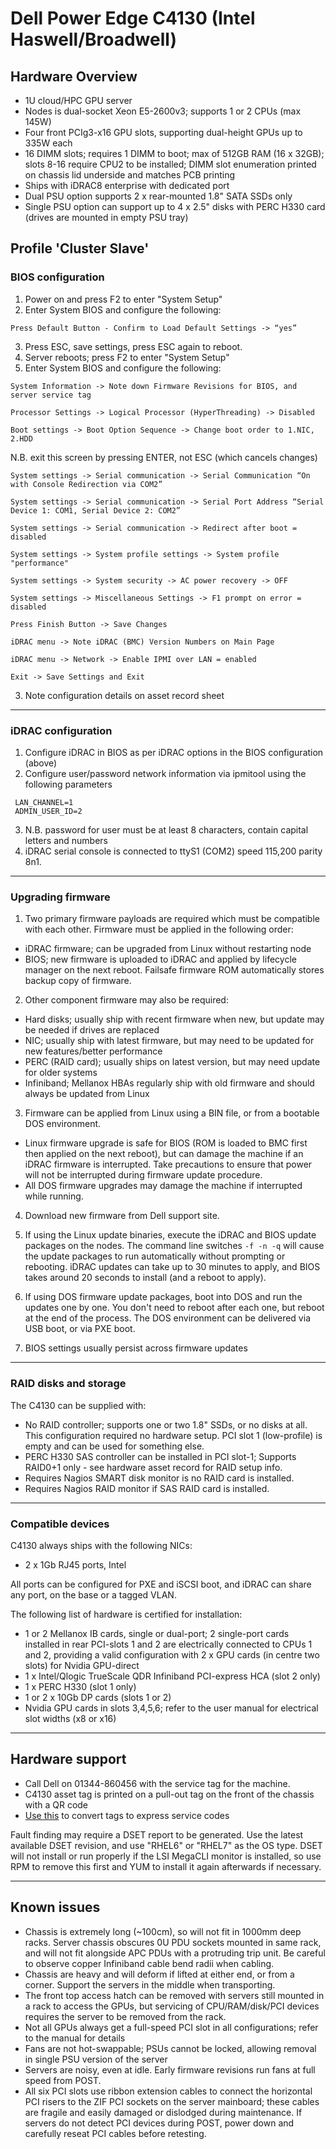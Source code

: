 # Dell Power Edge C4130 (Intel Haswell/Broadwell)

## Hardware Overview

 * 1U cloud/HPC GPU server
 * Nodes is dual-socket Xeon E5-2600v3; supports 1 or 2 CPUs (max 145W)
 * Four front PCIg3-x16 GPU slots, supporting dual-height GPUs up to 335W each
 * 16 DIMM slots; requires 1 DIMM to boot; max of 512GB RAM (16 x 32GB); slots 8-16 require CPU2 to be installed; DIMM slot enumeration printed on chassis lid underside and matches PCB printing 
 * Ships with iDRAC8 enterprise with dedicated port
 * Dual PSU option supports 2 x rear-mounted 1.8" SATA SSDs only
 * Single PSU option can support up to 4 x 2.5" disks with PERC H330 card (drives are mounted in empty PSU tray)

## Profile 'Cluster Slave'
### BIOS configuration
1. Power on and press F2 to enter "System Setup"
2. Enter System BIOS and configure the following:
```
Press Default Button - Confirm to Load Default Settings -> “yes”
```
3. Press ESC, save settings, press ESC again to reboot.
4. Server reboots; press F2 to enter "System Setup"
5. Enter System BIOS and configure the following:
```
System Information -> Note down Firmware Revisions for BIOS, and server service tag
```
```
Processor Settings -> Logical Processor (HyperThreading) -> Disabled 
```
```
Boot settings -> Boot Option Sequence -> Change boot order to 1.NIC, 2.HDD
```
N.B. exit this screen by pressing ENTER, not ESC (which cancels changes)
```
System settings -> Serial communication -> Serial Communication “On with Console Redirection via COM2”
```
```
System settings -> Serial communication -> Serial Port Address “Serial Device 1: COM1, Serial Device 2: COM2”
```
```
System settings -> Serial communication -> Redirect after boot = disabled
```
```
System settings -> System profile settings -> System profile "performance"
```
```
System settings -> System security -> AC power recovery -> OFF
```
```
System settings -> Miscellaneous Settings -> F1 prompt on error = disabled
```
```
Press Finish Button -> Save Changes
```
```
iDRAC menu -> Note iDRAC (BMC) Version Numbers on Main Page
```
```
iDRAC menu -> Network -> Enable IPMI over LAN = enabled
```
```
Exit -> Save Settings and Exit
```
3. Note configuration details on asset record sheet

***
### iDRAC configuration

 1. Configure iDRAC in BIOS as per iDRAC options in the BIOS configuration (above)
 2. Configure user/password network information via ipmitool using the following parameters
``` 
 LAN_CHANNEL=1
 ADMIN_USER_ID=2 
``` 
 3. N.B. password for user must be at least 8 characters, contain capital letters and numbers
 4. iDRAC serial console is connected to ttyS1 (COM2) speed 115,200 parity 8n1. 

***
### Upgrading firmware

1. Two primary firmware payloads are required which must be compatible with each other. Firmware must be applied in the following order:
 * iDRAC firmware; can be upgraded from Linux without restarting node
 * BIOS; new firmware is uploaded to iDRAC and applied by lifecycle manager on the next reboot. Failsafe firmware ROM automatically stores backup copy of firmware. 

2. Other component firmware may also be required:
 * Hard disks; usually ship with recent firmware when new, but update may be needed if drives are replaced
 * NIC; usually ship with latest firmware, but may need to be updated for new features/better performance
 * PERC (RAID card); usually ships on latest version, but may need update for older systems
 * Infiniband; Mellanox HBAs regularly ship with old firmware and should always be updated from Linux

3. Firmware can be applied from Linux using a BIN file, or from a bootable DOS environment. 
 * Linux firmware upgrade is safe for BIOS (ROM is loaded to BMC first then applied on the next reboot), but can damage the machine if an iDRAC firmware is interrupted. Take precautions to ensure that power will not be interrupted during firmware update procedure. 
 * All DOS firmware upgrades may damage the machine if interrupted while running. 

4. Download new firmware from Dell support site. 

5. If using the Linux update binaries, execute the iDRAC and BIOS update packages on the nodes. The command line switches `-f -n -q` will cause the update packages to run automatically without prompting or rebooting. iDRAC updates can take up to 30 minutes to apply, and BIOS takes around 20 seconds to install (and a reboot to apply). 

6. If using DOS firmware update packages, boot into DOS and run the updates one by one. You don't need to reboot after each one, but reboot at the end of the process. The DOS environment can be delivered via USB boot, or via PXE boot. 

7. BIOS settings usually persist across firmware updates 

***

### RAID disks and storage

The C4130 can be supplied with:

 * No RAID controller; supports one or two 1.8" SSDs, or no disks at all. This configuration required no hardware setup. PCI slot 1 (low-profile) is empty and can be used for something else. 
 * PERC H330 SAS controller can be installed in PCI slot-1; Supports RAID0+1 only - see hardware asset record for RAID setup info.
 * Requires Nagios SMART disk monitor is no RAID card is installed. 
 * Requires Nagios RAID monitor if SAS RAID card is installed. 

***
### Compatible devices

C4130 always ships with the following NICs:
 - 2 x 1Gb RJ45 ports, Intel

All ports can be configured for PXE and iSCSI boot, and iDRAC can share any port, on the base or a tagged VLAN. 

The following list of hardware is certified for installation:
 * 1 or 2 Mellanox IB cards, single or dual-port; 2 single-port cards installed in rear PCI-slots 1 and 2 are electrically connected to CPUs 1 and 2, providing a valid configuration with 2 x GPU cards (in centre two slots) for Nvidia GPU-direct
 * 1 x Intel/Qlogic TrueScale QDR Infiniband PCI-express HCA (slot 2 only)
 * 1 x PERC H330 (slot 1 only)
 * 1 or 2 x 10Gb DP cards (slots 1 or 2)
 * Nvidia GPU cards in slots 3,4,5,6; refer to the user manual for electrical slot widths (x8 or x16)


***
## Hardware support

 * Call Dell on 01344-860456 with the service tag for the machine.
 * C4130 asset tag is printed on a pull-out tag on the front of the chassis with a QR code
 * [Use this](http://creativyst.com/Doc/Articles/HT/Dell/DellNumb.htm) to convert tags to express service codes
 
Fault finding may require a DSET report to be generated. Use the latest available DSET revision, and use "RHEL6" or "RHEL7" as the OS type. DSET will not install or run properly if the LSI MegaCLI monitor is installed, so use RPM to remove this first and YUM to install it again afterwards if necessary.

***
## Known issues

 * Chassis is extremely long (~100cm), so will not fit in 1000mm deep racks. Server chassis obscures 0U PDU sockets mounted in same rack, and will not fit alongside APC PDUs with a protruding trip unit. Be careful to observe copper Infiniband cable bend radii when cabling. 
 * Chassis are heavy and will deform if lifted at either end, or from a corner. Support the servers in the middle when transporting. 
 * The front top access hatch can be removed with servers still mounted in a rack to access the GPUs, but servicing of CPU/RAM/disk/PCI devices requires the server to be removed from the rack.  
 * Not all GPUs always get a full-speed PCI slot in all configurations; refer to the manual for details 
 * Fans are not hot-swappable; PSUs cannot be locked, allowing removal in single PSU version of the server
 * Servers are noisy, even at idle. Early firmware revisions run fans at full speed from POST. 
 * All six PCI slots use ribbon extension cables to connect the horizontal PCI risers to the ZIF PCI sockets on the server mainboard; these cables are fragile and easily damaged or dislodged during maintenance. If servers do not detect PCI devices during POST, power down and carefully reseat PCI cables before retesting.